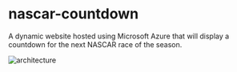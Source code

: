 # nascar-countdown
A dynamic website hosted using Microsoft Azure that will display a countdown for the next NASCAR race of the season.


![architecture](https://github.com/rashishetty25/nascar-countdown/assets/88607793/a2dd48e0-6f91-4d73-ae3b-a2d798158307)
